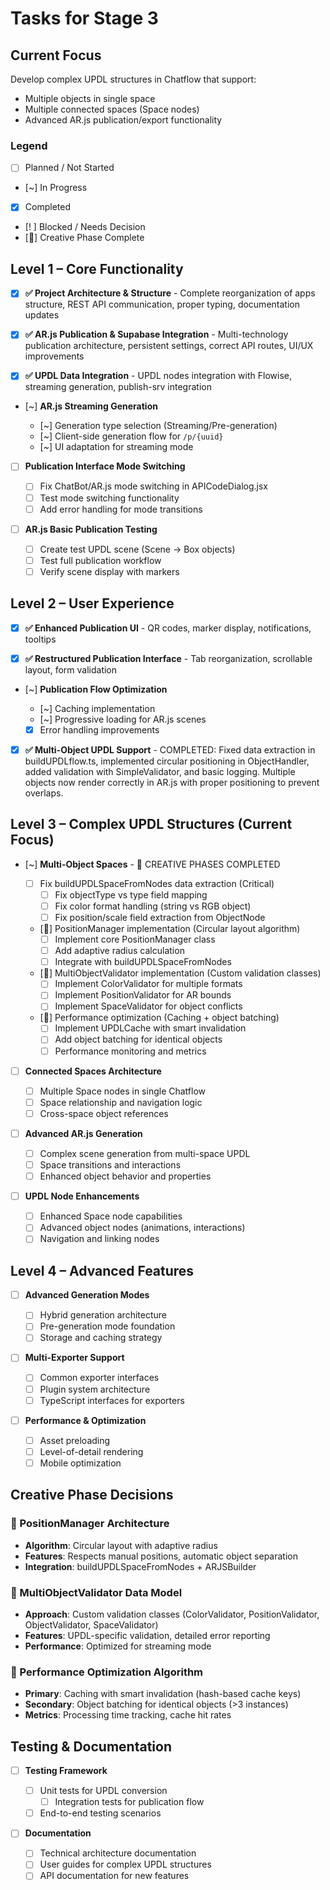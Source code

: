 # Tasks for Stage 3

## Current Focus

Develop complex UPDL structures in Chatflow that support:

-   Multiple objects in single space
-   Multiple connected spaces (Space nodes)
-   Advanced AR.js publication/export functionality

### Legend

-   [ ] Planned / Not Started
-   [~] In Progress
-   [x] Completed
-   [! ] Blocked / Needs Decision
-   [🎨] Creative Phase Complete

## Level 1 – Core Functionality

-   [x] **✅ Project Architecture & Structure** - Complete reorganization of apps structure, REST API communication, proper typing, documentation updates

-   [x] **✅ AR.js Publication & Supabase Integration** - Multi-technology publication architecture, persistent settings, correct API routes, UI/UX improvements

-   [x] **✅ UPDL Data Integration** - UPDL nodes integration with Flowise, streaming generation, publish-srv integration

-   [~] **AR.js Streaming Generation**

    -   [~] Generation type selection (Streaming/Pre-generation)
    -   [~] Client-side generation flow for `/p/{uuid}`
    -   [~] UI adaptation for streaming mode

-   [ ] **Publication Interface Mode Switching**

    -   [ ] Fix ChatBot/AR.js mode switching in APICodeDialog.jsx
    -   [ ] Test mode switching functionality
    -   [ ] Add error handling for mode transitions

-   [ ] **AR.js Basic Publication Testing**
    -   [ ] Create test UPDL scene (Scene → Box objects)
    -   [ ] Test full publication workflow
    -   [ ] Verify scene display with markers

## Level 2 – User Experience

-   [x] **✅ Enhanced Publication UI** - QR codes, marker display, notifications, tooltips

-   [x] **✅ Restructured Publication Interface** - Tab reorganization, scrollable layout, form validation

-   [~] **Publication Flow Optimization**

    -   [~] Caching implementation
    -   [~] Progressive loading for AR.js scenes
    -   [x] Error handling improvements

-   [x] **✅ Multi-Object UPDL Support** - COMPLETED: Fixed data extraction in buildUPDLflow.ts, implemented circular positioning in ObjectHandler, added validation with SimpleValidator, and basic logging. Multiple objects now render correctly in AR.js with proper positioning to prevent overlaps.

## Level 3 – Complex UPDL Structures (Current Focus)

-   [~] **Multi-Object Spaces** - 🎨 CREATIVE PHASES COMPLETED

    -   [ ] Fix buildUPDLSpaceFromNodes data extraction (Critical)
        -   [ ] Fix objectType vs type field mapping
        -   [ ] Fix color format handling (string vs RGB object)
        -   [ ] Fix position/scale field extraction from ObjectNode
    -   [🎨] PositionManager implementation (Circular layout algorithm)
        -   [ ] Implement core PositionManager class
        -   [ ] Add adaptive radius calculation
        -   [ ] Integrate with buildUPDLSpaceFromNodes
    -   [🎨] MultiObjectValidator implementation (Custom validation classes)
        -   [ ] Implement ColorValidator for multiple formats
        -   [ ] Implement PositionValidator for AR bounds
        -   [ ] Implement SpaceValidator for object conflicts
    -   [🎨] Performance optimization (Caching + object batching)
        -   [ ] Implement UPDLCache with smart invalidation
        -   [ ] Add object batching for identical objects
        -   [ ] Performance monitoring and metrics

-   [ ] **Connected Spaces Architecture**

    -   [ ] Multiple Space nodes in single Chatflow
    -   [ ] Space relationship and navigation logic
    -   [ ] Cross-space object references

-   [ ] **Advanced AR.js Generation**

    -   [ ] Complex scene generation from multi-space UPDL
    -   [ ] Space transitions and interactions
    -   [ ] Enhanced object behavior and properties

-   [ ] **UPDL Node Enhancements**
    -   [ ] Enhanced Space node capabilities
    -   [ ] Advanced object nodes (animations, interactions)
    -   [ ] Navigation and linking nodes

## Level 4 – Advanced Features

-   [ ] **Advanced Generation Modes**

    -   [ ] Hybrid generation architecture
    -   [ ] Pre-generation mode foundation
    -   [ ] Storage and caching strategy

-   [ ] **Multi-Exporter Support**

    -   [ ] Common exporter interfaces
    -   [ ] Plugin system architecture
    -   [ ] TypeScript interfaces for exporters

-   [ ] **Performance & Optimization**
    -   [ ] Asset preloading
    -   [ ] Level-of-detail rendering
    -   [ ] Mobile optimization

## Creative Phase Decisions

### 🎨 PositionManager Architecture

-   **Algorithm**: Circular layout with adaptive radius
-   **Features**: Respects manual positions, automatic object separation
-   **Integration**: buildUPDLSpaceFromNodes + ARJSBuilder

### 🎨 MultiObjectValidator Data Model

-   **Approach**: Custom validation classes (ColorValidator, PositionValidator, ObjectValidator, SpaceValidator)
-   **Features**: UPDL-specific validation, detailed error reporting
-   **Performance**: Optimized for streaming mode

### 🎨 Performance Optimization Algorithm

-   **Primary**: Caching with smart invalidation (hash-based cache keys)
-   **Secondary**: Object batching for identical objects (>3 instances)
-   **Metrics**: Processing time tracking, cache hit rates

## Testing & Documentation

-   [ ] **Testing Framework**

    -   [ ] Unit tests for UPDL conversion
        -   [ ] Integration tests for publication flow
    -   [ ] End-to-end testing scenarios

-   [ ] **Documentation**
    -   [ ] Technical architecture documentation
    -   [ ] User guides for complex UPDL structures
    -   [ ] API documentation for new features
